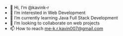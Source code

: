 - 👋 Hi, I’m @kavink-r
- 👀 I’m interested in Web Development 
- 🌱 I’m currently learning Java Full Stack Development 
- 💞️ I’m looking to collaborate on web projects
- 📫 How to reach me-k.r.kavin007@gmail.com

<!---
kavink-r/kavink-r is a ✨ special ✨ repository because its `README.md` (this file) appears on your GitHub profile.
You can click the Preview link to take a look at your changes.
--->
